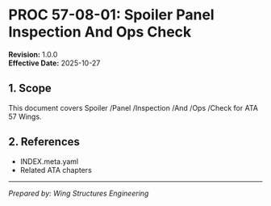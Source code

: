 # PROC 57-08-01: Spoiler Panel Inspection And Ops Check

**Revision:** 1.0.0  
**Effective Date:** 2025-10-27

## 1. Scope
This document covers Spoiler /Panel /Inspection /And /Ops /Check for ATA 57 Wings.

## 2. References
- INDEX.meta.yaml
- Related ATA chapters

---
*Prepared by: Wing Structures Engineering*
